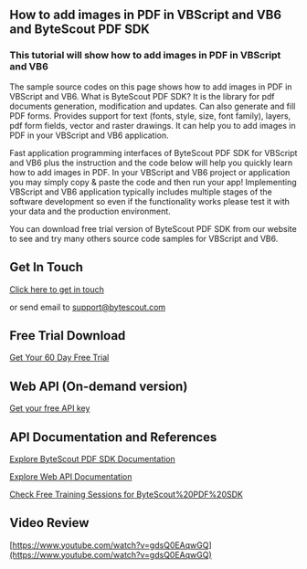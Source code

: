 ## How to add images in PDF in VBScript and VB6 and ByteScout PDF SDK

### This tutorial will show how to add images in PDF in VBScript and VB6

The sample source codes on this page shows how to add images in PDF in VBScript and VB6. What is ByteScout PDF SDK? It is the library for pdf documents generation, modification and updates. Can also generate and fill PDF forms. Provides support for text (fonts, style, size, font family), layers, pdf form fields, vector and raster drawings. It can help you to add images in PDF in your VBScript and VB6 application.

Fast application programming interfaces of ByteScout PDF SDK for VBScript and VB6 plus the instruction and the code below will help you quickly learn how to add images in PDF. In your VBScript and VB6 project or application you may simply copy & paste the code and then run your app! Implementing VBScript and VB6 application typically includes multiple stages of the software development so even if the functionality works please test it with your data and the production environment.

You can download free trial version of ByteScout PDF SDK from our website to see and try many others source code samples for VBScript and VB6.

## Get In Touch

[Click here to get in touch](https://bytescout.zendesk.com/hc/en-us/requests/new?subject=ByteScout%20PDF%20SDK%20Question)

or send email to [support@bytescout.com](mailto:support@bytescout.com?subject=ByteScout%20PDF%20SDK%20Question) 

## Free Trial Download

[Get Your 60 Day Free Trial](https://bytescout.com/download/web-installer?utm_source=github-readme)

## Web API (On-demand version)

[Get your free API key](https://pdf.co/documentation/api?utm_source=github-readme)

## API Documentation and References

[Explore ByteScout PDF SDK Documentation](https://bytescout.com/documentation/index.html?utm_source=github-readme)

[Explore Web API Documentation](https://pdf.co/documentation/api?utm_source=github-readme)

[Check Free Training Sessions for ByteScout%20PDF%20SDK](https://academy.bytescout.com/)

## Video Review

[https://www.youtube.com/watch?v=gdsQ0EAqwGQ](https://www.youtube.com/watch?v=gdsQ0EAqwGQ)